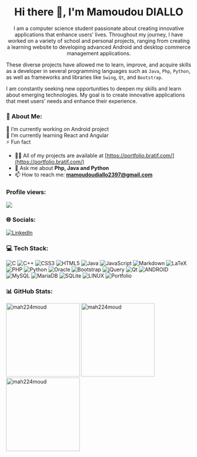 <h1 align="center">Hi there 👋, I'm Mamoudou DIALLO</h1>
<p align="center"> 
I am a computer science student passionate about creating innovative applications that enhance users' lives.
Throughout my journey, I have worked on a variety of school and personal projects, ranging from creating a learning website to developing advanced Android and desktop commerce management applications.

These diverse projects have allowed me to learn, improve, and acquire skills as a developer in several programming languages such as `Java`, `Php`, `Python`, as well as frameworks and libraries like `Swing`, `Qt`, and `Bootstrap`.

I am constantly seeking new opportunities to deepen my skills and learn about emerging technologies. My goal is to create innovative applications that meet users' needs and enhance their experience. </p>

### 💫 About Me:
🔭 I’m currently working on Android project<br>🌱 I’m currently learning React and Angular<br>⚡ Fun fact
- 👨‍💻 All of my projects are available at [https://portfolio.bratif.com/](https://portfolio.bratif.com/)
- 💬 Ask me about **Php, Java and Python**
- 📫 How to reach me: **mamoudoudiallo2397@gmail.com**
### Profile views:
[![](https://visitcount.itsvg.in/api?id=Mah224Moud&icon=5&color=0)](https://visitcount.itsvg.in)


### 🌐 Socials:
[![LinkedIn](https://img.shields.io/badge/LinkedIn-%230077B5.svg?logo=linkedin&logoColor=white)](https://linkedin.com/in/mamoudou-diallo-528020199) 

### 💻 Tech Stack:
![C](https://img.shields.io/badge/c-%2300599C.svg?style=for-the-badge&logo=c&logoColor=white) ![C++](https://img.shields.io/badge/c++-%2300599C.svg?style=for-the-badge&logo=c%2B%2B&logoColor=white) ![CSS3](https://img.shields.io/badge/css3-%231572B6.svg?style=for-the-badge&logo=css3&logoColor=white) ![HTML5](https://img.shields.io/badge/html5-%23E34F26.svg?style=for-the-badge&logo=html5&logoColor=white) ![Java](https://img.shields.io/badge/java-%23ED8B00.svg?style=for-the-badge&logo=java&logoColor=white) ![JavaScript](https://img.shields.io/badge/javascript-%23323330.svg?style=for-the-badge&logo=javascript&logoColor=%23F7DF1E) ![Markdown](https://img.shields.io/badge/markdown-%23000000.svg?style=for-the-badge&logo=markdown&logoColor=white) ![LaTeX](https://img.shields.io/badge/latex-%23008080.svg?style=for-the-badge&logo=latex&logoColor=white) ![PHP](https://img.shields.io/badge/php-%23777BB4.svg?style=for-the-badge&logo=php&logoColor=white) ![Python](https://img.shields.io/badge/python-3670A0?style=for-the-badge&logo=python&logoColor=ffdd54) ![Oracle](https://img.shields.io/badge/Oracle-F80000?style=for-the-badge&logo=oracle&logoColor=white) ![Bootstrap](https://img.shields.io/badge/bootstrap-%23563D7C.svg?style=for-the-badge&logo=bootstrap&logoColor=white) ![jQuery](https://img.shields.io/badge/jquery-%230769AD.svg?style=for-the-badge&logo=jquery&logoColor=white) ![Qt](https://img.shields.io/badge/Qt-%23217346.svg?style=for-the-badge&logo=Qt&logoColor=white) ![ANDROID](https://img.shields.io/badge/android-%2320232a.svg?style=for-the-badge&logo=android&logoColor=%a4c639) ![MySQL](https://img.shields.io/badge/mysql-%2300f.svg?style=for-the-badge&logo=mysql&logoColor=white) ![MariaDB](https://img.shields.io/badge/MariaDB-003545?style=for-the-badge&logo=mariadb&logoColor=white) ![SQLite](https://img.shields.io/badge/sqlite-%2307405e.svg?style=for-the-badge&logo=sqlite&logoColor=white) ![LINUX](https://img.shields.io/badge/Linux-FCC624?style=for-the-badge&logo=linux&logoColor=black) ![Portfolio](https://img.shields.io/badge/Portfolio-%23000000.svg?style=for-the-badge&logo=firefox&logoColor=#FF7139)

### 📊 GitHub Stats:
<div>
  <img height="200" src="https://github-readme-stats.vercel.app/api?username=Mah224Moud&show_icons=true&locale=en&count_private=true&theme=dark" alt="mah224moud" />
  
  <img height="200" src="https://github-readme-stats.vercel.app/api/top-langs?username=mah224moud&show_icons=true&locale=en&layout=compact&theme=dark&langs_count=10&card_width=450" alt="mah224moud" />
  
  <img height="200" src="https://github-readme-streak-stats.herokuapp.com/?user=mah224moud&card_width=700&theme=dark" alt="mah224moud" />
</div>
